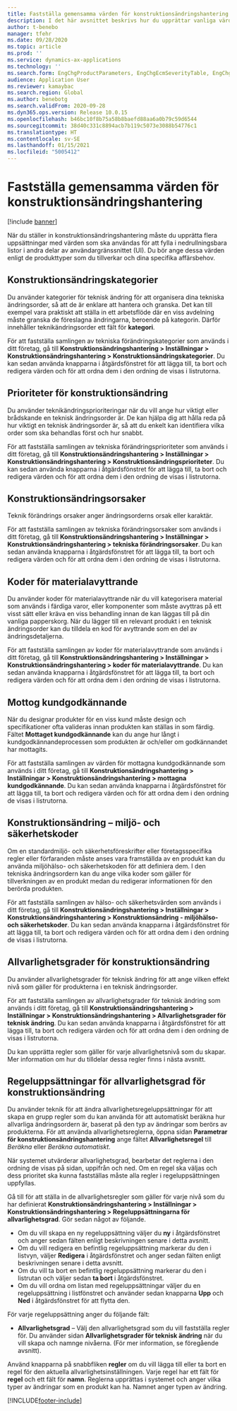 ```yaml
---
title: Fastställa gemensamma värden för konstruktionsändringshantering
description: I det här avsnittet beskrivs hur du upprättar vanliga värden som används för parametrar i olika delar av konstruktionsändringshantering.
author: t-benebo
manager: tfehr
ms.date: 09/28/2020
ms.topic: article
ms.prod: ''
ms.service: dynamics-ax-applications
ms.technology: ''
ms.search.form: EngChgProductParameters, EngChgEcmSeverityTable, EngChgEcmSeverityRuleSet, EngChgEcmSeverityLookup,EngChgEcmSeverityChart,EngChgEcmRequestSeverityChart,EngChgEcmPriorityTable, EngChgEcmPriorityLookup, EngChgEcmPriorityChart, EngChgEcmMaterialDisposition, EngChgEcmEH
audience: Application User
ms.reviewer: kamaybac
ms.search.region: Global
ms.author: benebotg
ms.search.validFrom: 2020-09-28
ms.dyn365.ops.version: Release 10.0.15
ms.openlocfilehash: b46bc10f8b75a58b8baefd88aa6a0b79c59d6544
ms.sourcegitcommit: 38d40c331c8894acb7b119c5073e3088b54776c1
ms.translationtype: HT
ms.contentlocale: sv-SE
ms.lasthandoff: 01/15/2021
ms.locfileid: "5005412"
---
```

# <a name="establish-common-values-for-engineering-change-management"></a>Fastställa gemensamma värden för konstruktionsändringshantering

[!include [banner](../includes/banner.md)]

När du ställer in konstruktionsändringshantering måste du upprätta flera uppsättningar med värden som ska användas för att fylla i nedrullningsbara listor i andra delar av användargränssnittet (UI). Du bör ange dessa värden enligt de produkttyper som du tillverkar och dina specifika affärsbehov.

## <a name="engineering-change-categories"></a>Konstruktionsändringskategorier

Du använder kategorier för teknisk ändring för att organisera dina tekniska ändringsorder, så att de är enklare att hantera och granska. Det kan till exempel vara praktiskt att ställa in ett arbetsflöde där en viss avdelning måste granska de föreslagna ändringarna, beroende på kategorin. Därför innehåller teknikändringsorder ett fält för **kategori**.

För att fastställa samlingen av tekniska förändringskategorier som används i ditt företag, gå till **Konstruktionsändringshantering \> Inställningar \> Konstruktionsändringshantering \> Konstruktionsändringskategorier**. Du kan sedan använda knapparna i åtgärdsfönstret för att lägga till, ta bort och redigera värden och för att ordna dem i den ordning de visas i listrutorna.

## <a name="engineering-change-priorities"></a>Prioriteter för konstruktionsändring

Du använder teknikändringsprioriteringar när du vill ange hur viktigt eller brådskande en teknisk ändringsorder är. De kan hjälpa dig att hålla reda på hur viktigt en teknisk ändringsorder är, så att du enkelt kan identifiera vilka order som ska behandlas först och hur snabbt.

För att fastställa samlingen av tekniska förändringsprioriteter som används i ditt företag, gå till **Konstruktionsändringshantering \> Inställningar \> Konstruktionsändringshantering \> Konstruktionsändringsprioriteter**. Du kan sedan använda knapparna i åtgärdsfönstret för att lägga till, ta bort och redigera värden och för att ordna dem i den ordning de visas i listrutorna.

## <a name="engineering-change-reasons"></a>Konstruktionsändringsorsaker

Teknik förändrings orsaker anger ändringsorderns orsak eller karaktär.

För att fastställa samlingen av tekniska förändringsorsaker som används i ditt företag, gå till **Konstruktionsändringshantering \> Inställningar \> Konstruktionsändringshantering \> tekniska förändringsorsaker**. Du kan sedan använda knapparna i åtgärdsfönstret för att lägga till, ta bort och redigera värden och för att ordna dem i den ordning de visas i listrutorna.

## <a name="material-disposal-codes"></a>Koder för materialavyttrande

Du använder koder för materialavyttrande när du vill kategorisera material som används i färdiga varor, eller komponenter som måste avyttras på ett visst sätt eller kräva en viss behandling innan de kan läggas till på din vanliga papperskorg. När du lägger till en relevant produkt i en teknisk ändringsorder kan du tilldela en kod för avyttrande som en del av ändringsdetaljerna.

För att fastställa samlingen av koder för materialavyttrande som används i ditt företag, gå till **Konstruktionsändringshantering \> Inställningar \> Konstruktionsändringshantering \> koder för materialavyttrande**. Du kan sedan använda knapparna i åtgärdsfönstret för att lägga till, ta bort och redigera värden och för att ordna dem i den ordning de visas i listrutorna.

## <a name="received-customer-approval"></a>Mottog kundgodkännande

När du designar produkter för en viss kund måste design och specifikationer ofta valideras innan produkten kan ställas in som färdig. Fältet **Mottaget kundgodkännande** kan du ange hur långt i kundgodkännandeprocessen som produkten är och/eller om godkännandet har mottagits.

För att fastställa samlingen av värden för mottagna kundgodkännande som används i ditt företag, gå till **Konstruktionsändringshantering \> Inställningar \> Konstruktionsändringshantering \> mottagna kundgodkännande**. Du kan sedan använda knapparna i åtgärdsfönstret för att lägga till, ta bort och redigera värden och för att ordna dem i den ordning de visas i listrutorna.

## <a name="engineering-change--environmental-health-and-safety-codes"></a>Konstruktionsändring – miljö- och säkerhetskoder

Om en standardmiljö- och säkerhetsföreskrifter eller företagsspecifika regler eller förfaranden måste anses vara framställda av en produkt kan du använda miljöhälso- och säkerhetskoden för att definiera dem. I den tekniska ändringsordern kan du ange vilka koder som gäller för tillverkningen av en produkt medan du redigerar informationen för den berörda produkten.

För att fastställa samlingen av hälso- och säkerhetsvärden som används i ditt företag, gå till **Konstruktionsändringshantering \> Inställningar \> Konstruktionsändringshantering \> Konstruktionsändring - miljöhälso- och säkerhetskoder**. Du kan sedan använda knapparna i åtgärdsfönstret för att lägga till, ta bort och redigera värden och för att ordna dem i den ordning de visas i listrutorna.

## <a name="engineering-change-severities"></a>Allvarlighetsgrader för konstruktionsändring

Du använder allvarlighetsgrader för teknisk ändring för att ange vilken effekt nivå som gäller för produkterna i en teknisk ändringsorder.

För att fastställa samlingen av allvarlighetsgrader för teknisk ändring som används i ditt företag, gå till **Konstruktionsändringshantering \> Inställningar \> Konstruktionsändringshantering \> Allvarlighetsgrader för teknisk ändring**. Du kan sedan använda knapparna i åtgärdsfönstret för att lägga till, ta bort och redigera värden och för att ordna dem i den ordning de visas i listrutorna.

Du kan upprätta regler som gäller för varje allvarlighetsnivå som du skapar. Mer information om hur du tilldelar dessa regler finns i nästa avsnitt.

## <a name="engineering-change-severity-rule-sets"></a>Regeluppsättningar för allvarlighetsgrad för konstruktionsändring

Du använder teknik för att ändra allvarlighetsregeluppsättningar för att skapa en grupp regler som du kan använda för att automatiskt beräkna hur allvarliga ändringsordern är, baserat på den typ av ändringar som berörs av produkterna. För att använda allvarlighetsreglerna, öppna sidan **Parametrar för konstruktionsändringshantering** ange fältet **Allvarlighetsregel** till *Beräkna* eller *Beräkna automatiskt*.

När systemet utvärderar allvarlighetsgrad, bearbetar det reglerna i den ordning de visas på sidan, uppifrån och ned. Om en regel ska väljas och dess prioritet ska kunna fastställas måste alla regler i regeluppsättningen uppfyllas.

Gå till för att ställa in de allvarlighetsregler som gäller för varje nivå som du har definierat **Konstruktionsändringshantering \> Inställningar \> Konstruktionsändringshantering \> Regeluppsättningarna för allvarlighetsgrad**. Gör sedan något av följande.

- Om du vill skapa en ny regeluppsättning väljer du **ny** i åtgärdsfönstret och anger sedan fälten enligt beskrivningen senare i detta avsnitt.
- Om du vill redigera en befintlig regeluppsättning markerar du den i listvyn, väljer **Redigera** i åtgärdsfönstret och anger sedan fälten enligt beskrivningen senare i detta avsnitt.
- Om du vill ta bort en befintlig regeluppsättning markerar du den i listrutan och väljer sedan **ta bort** i åtgärdsfönstret.
- Om du vill ordna om listan med regeluppsättningar väljer du en regeluppsättning i listfönstret och använder sedan knapparna **Upp** och **Ned** i åtgärdsfönstret för att flytta den.

För varje regeluppsättning anger du följande fält:

- **Allvarlighetsgrad** – Välj den allvarlighetsgrad som du vill fastställa regler för. Du använder sidan **Allvarlighetsgrader för teknisk ändring** när du vill skapa och namnge nivåerna. (För mer information, se föregående avsnitt).

Använd knapparna på snabbfliken **regler** om du vill lägga till eller ta bort en regel för den aktuella allvarlighetsinställningen. Varje regel har ett fält för **regel** och ett fält för **namn**. Reglerna upprättas i systemet och anger vilka typer av ändringar som en produkt kan ha. Namnet anger typen av ändring.


[!INCLUDE[footer-include](../../includes/footer-banner.md)]